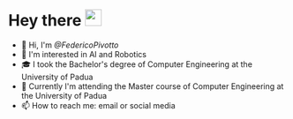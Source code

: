 <h1>
  Hey there
  <img src="https://media.giphy.com/media/hvRJCLFzcasrR4ia7z/giphy.gif" width="30px"/>
</h1>

- 👋 Hi, I'm *@FedericoPivotto*
- 👀 I'm interested in AI and Robotics
- 🎓 I took the Bachelor's degree of Computer Engineering at the University of Padua
- 🌱 Currently I'm attending the Master course of Computer Engineering at the University of Padua
- 📫 How to reach me: email or social media
